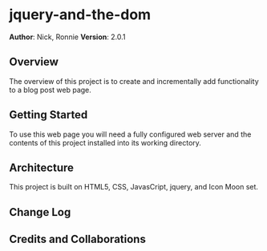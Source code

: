 # jquery-and-the-dom

**Author**: Nick, Ronnie
**Version**: 2.0.1

## Overview
<!-- Provide a high level overview of what this application is and why you are building it, beyond the fact that it's an assignment for a Code Fellows 301 class. (i.e. What's your problem domain?) -->
The overview of this project is to create and incrementally add functionality to a blog post web page.
## Getting Started
<!-- What are the steps that a user must take in order to build this app on their own machine and get it running? -->
To use this web page you will need a fully configured web server and the contents of this project installed into its working directory.
## Architecture
<!-- Provide a detailed description of the application design. What technologies (languages, libraries, etc) you're using, and any other relevant design information. -->
This project is built on HTML5, CSS, JavasCript, jquery, and Icon Moon set.
## Change Log
<!-- Use this are to document the iterative changes made to your application as each feature is successfully implemented. Use time stamps. Here's an examples:

01-01-2001 4:59pm - Application now has a fully-functional express server, with GET and POST routes for the book resource. -->

## Credits and Collaborations
